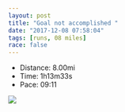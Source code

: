 ```yaml
---
layout: post
title: "Goal not accomplished "
date: "2017-12-08 07:58:04"
tags: [runs, 08 miles]
race: false
---
```

<ul>
 <li>Distance: 8.00mi</li>
 <li>Time: 1h13m33s</li>
 <li>Pace: 09:11</li>
</ul>

<img src='https://maps.googleapis.com/maps/api/staticmap?maptype=roadmap&path=enc:oel|Cv_ahNzVz@^jBtSfAd@rB~MI`JfDvPdA}PcAgJiD{MHg@qBoR_A}@mBkt@aGcjAc[{gAkJgOEnNBxhAjJr_AdX|h@fH~Tp@jB~BfQt@ApBqKc@H_CgGWY_CwOBoEoC}@lAg@iF&key=AIzaSyC1MId7bFpkLXNAaYhBSTb8jLyiSqzbDtM&size=800x800&markers=color:yellow|label:S|25.79048,-80.12812&markers=color:green|label:F|25.790819999999986,-80.12684'>
